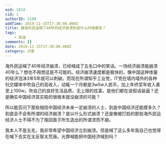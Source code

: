 ```yaml
---
aid: 1814
cid: 1
authorID: 2199
addTime: 2019-11-15T17:30:00.000Z
title: 被海外民运喊了40年的经济崩溃到底什么时候爆发？
tags:
    - 民运
comments: []
date: 2019-11-15T17:30:00.000Z
category: 问答
---
```


海外民运喊了40年经济崩溃，已经喊成了五毛口中的笑话。一场经济崩溃能崩溃40年么？想也不用想这是不可能的。经济崩溃速度都是极快的，像中国这种体量的经济泡沫3年5年就可以刺破。而现在所谓知乎工业党，IT党在墙内墙外的各种社交媒体中吹自己的高收入，动辄一个月都是3w5w人民币，加上年终奖年收入甚至上100w。吹自己的良好生活品质。无上限的炫富。是他们都在说假话装逼？还是确实中国经济其实稳的很根本就没崩溃的可能？

所以能否问下那些相信中国经济未来一定崩溃的人士，到底中国经济还能撑多久？到底会不会有所谓的经济崩溃？是以什么形式崩溃？还是像被打脸的那些海外民运经济人士不得不为了挽回面子所生造出的所谓溃而不崩。

我本人不是五毛，我非常希望中国经济立刻崩溃。但是喊了这么多年我自己也觉得在喊下去实在太反智太荒唐。光靠喊能把中国经济喊到吗？
